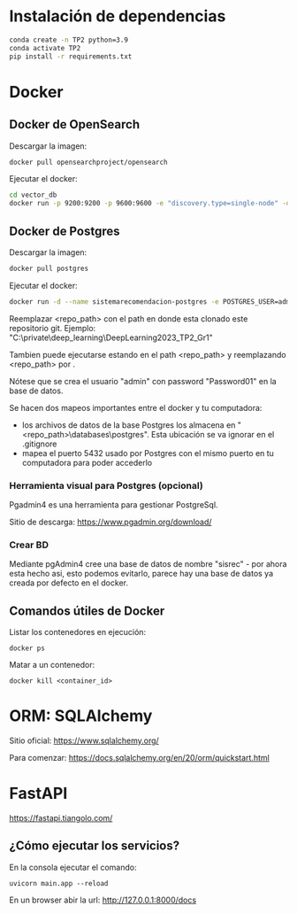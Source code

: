 # Instalación de dependencias
```bash
conda create -n TP2 python=3.9
conda activate TP2
pip install -r requirements.txt
```

# Docker

## Docker de OpenSearch

Descargar la imagen:
```bash
docker pull opensearchproject/opensearch
```

Ejecutar el docker:
```bash
cd vector_db
docker run -p 9200:9200 -p 9600:9600 -e "discovery.type=single-node" -d -v C:\Users\josez\OneDrive\Documentos\ITBA-DeepLearning\TP2\DeepLearning2023_TP2_Gr1\vector_db\db_data:/usr/share/opensearch/data opensearchproject/opensearch:latest
```

## Docker de Postgres

Descargar la imagen:
```bash
docker pull postgres
```

Ejecutar el docker:
```bash
docker run -d --name sistemarecomendacion-postgres -e POSTGRES_USER=admin -e POSTGRES_PASSWORD=Password01 -e PGDATA=/var/lib/postgresql/data/pgdata -v <repo_path>\databases\postgres:/var/lib/postgresql/data -p 5432:5432 postgres
```

Reemplazar <repo_path> con el path en donde esta clonado este repositorio git.
Ejemplo: "C:\private\deep_learning\DeepLearning2023_TP2_Gr1"

Tambien puede ejecutarse estando en el path <repo_path> y reemplazando <repo_path> por .

Nótese que se crea el usuario "admin" con password "Password01" en la base de datos.

Se hacen dos mapeos importantes entre el docker y tu computadora:
- los archivos de datos de la base Postgres los almacena en "<repo_path>\databases\postgres". Esta ubicación se va ignorar en el .gitignore
- mapea el puerto 5432 usado por Postgres con el mismo puerto en tu computadora para poder accederlo

### Herramienta visual para Postgres (opcional)

Pgadmin4 es una herramienta para gestionar PostgreSql.

Sitio de descarga:
https://www.pgadmin.org/download/

### Crear BD

Mediante pgAdmin4 cree una base de datos de nombre "sisrec" - por ahora esta hecho asi, esto podemos evitarlo, parece hay una base de datos ya creada por defecto en el docker.

## Comandos útiles de Docker

Listar los contenedores en ejecución:
```
docker ps
```

Matar a un contenedor:
```
docker kill <container_id>
```

# ORM: SQLAlchemy

Sitio oficial:
https://www.sqlalchemy.org/

Para comenzar:
https://docs.sqlalchemy.org/en/20/orm/quickstart.html

# FastAPI

https://fastapi.tiangolo.com/

## ¿Cómo ejecutar los servicios?

En la consola ejecutar el comando:
```
uvicorn main.app --reload
```

En un browser abir la url:
http://127.0.0.1:8000/docs
